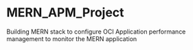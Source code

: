 # MERN_APM_Project
Building MERN stack to configure OCI Application performance management to monitor the MERN application
